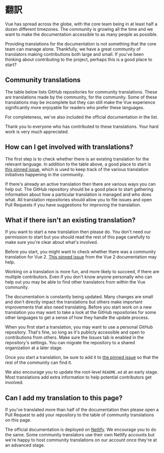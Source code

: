 # 翻訳

Vue has spread across the globe, with the core team being in at least half a dozen different timezones. The community is growing all the time and we want to make the documentation accessible to as many people as possible.

Providing translations for the documentation is not something that the core team can manage alone. Thankfully, we have a great community of translators making contributions both large and small. If you've been thinking about contributing to the project, perhaps this is a good place to start?

## Community translations

The table below lists GitHub repositories for community translations. These are translations made by the community, for the community. Some of these translations may be incomplete but they can still make the Vue experience significantly more enjoyable for readers who prefer these languages.

For completeness, we've also included the official documentation in the list.

<guide-contributing-translations />

Thank you to everyone who has contributed to these translations. Your hard work is very much appreciated.

## How can I get involved with translations?

The first step is to check whether there is an existing translation for the relevant language. In addition to the table above, a good place to start is [this pinned issue](https://github.com/vuejs/docs-next/issues/478), which is used to keep track of the various translation initiatives happening in the community.

If there's already an active translation then there are various ways you can help out. The GitHub repository should be a good place to start gathering information about how a particular translation is managed and who does what. All translation repositories should allow you to file issues and open Pull Requests if you have suggestions for improving the translation.

## What if there isn't an existing translation?

If you want to start a new translation then please do. You don't need our permission to start but you should read the rest of this page carefully to make sure you're clear about what's involved.

Before you start, you might want to check whether there was a community translation for Vue 2. [This pinned issue](https://github.com/vuejs/vuejs.org/issues/2015) from the Vue 2 documentation may help.

Working on a translation is more fun, and more likely to succeed, if there are multiple contributors. Even if you don't know anyone personally who can help out you may be able to find other translators from within the Vue community.

The documentation is constantly being updated. Many changes are small and don't directly impact the translations but others make important improvements that also need translating. Before you start work on a new translation you may want to take a look at the GitHub repositories for some other languages to get a sense of how they handle the update process.

When you first start a translation, you may want to use a personal GitHub repository. That's fine, so long as it's publicly accessible and open to contributions from others. Make sure the *Issues* tab is enabled in the repository's settings. You can migrate the repository to a shared organization at a later stage.

Once you start a translation, be sure to add it to [the pinned issue](https://github.com/vuejs/docs-next/issues/478) so that the rest of the community can find it.

We also encourage you to update the root-level `README.md` at an early stage. Most translations add extra information to help potential contributors get involved.

## Can I add my translation to this page?

If you've translated more than half of the documentation then please open a Pull Request to add your repository to the table of community translations on this page.

The official documentation is deployed on [Netlify](https://url.netlify.com/HJ8X2mxP8). We encourage you to do the same. Some community translators use their own Netlify accounts but we're happy to host community translations on our account once they're at an advanced stage.
